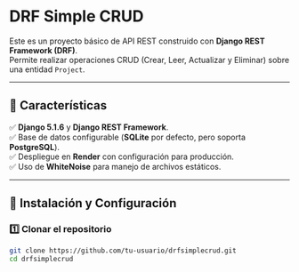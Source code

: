 # DRF Simple CRUD  

Este es un proyecto básico de API REST construido con **Django REST Framework (DRF)**.  
Permite realizar operaciones CRUD (Crear, Leer, Actualizar y Eliminar) sobre una entidad `Project`.  

---

## 📌 Características  

✅ **Django 5.1.6** y **Django REST Framework**.  
✅ Base de datos configurable (**SQLite** por defecto, pero soporta **PostgreSQL**).  
✅ Despliegue en **Render** con configuración para producción.  
✅ Uso de **WhiteNoise** para manejo de archivos estáticos.  

---

## 🚀 Instalación y Configuración  

### 1️⃣ Clonar el repositorio  
```bash
git clone https://github.com/tu-usuario/drfsimplecrud.git
cd drfsimplecrud
